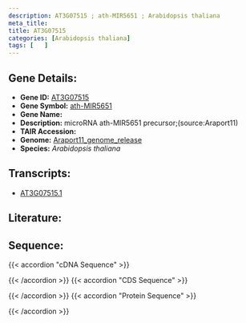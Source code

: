 ```yaml
---
description: AT3G07515 ; ath-MIR5651 ; Arabidopsis thaliana
meta_title:
title: AT3G07515
categories: [Arabidopsis thaliana]
tags: [   ]
---
```


## Gene Details:
- **Gene ID:** [AT3G07515](https://www.arabidopsis.org/locus?name=AT3G07515)
- **Gene Symbol:** <u>ath-MIR5651</u>
- **Gene Name:** 
- **Description:**   microRNA ath-MIR5651 precursor;(source:Araport11)
- **TAIR Accession:** 
- **Genome:** [Araport11_genome_release](https://www.arabidopsis.org/download/list?dir=Genes%2FAraport11_genome_release)
- **Species:** *Arabidopsis thaliana*

## Transcripts:
   -  [AT3G07515.1](https://www.arabidopsis.org/gene?name=AT3G07515.1)
## Literature:
## Sequence:
{{< accordion "cDNA Sequence" >}}

{{< /accordion >}}
{{< accordion "CDS Sequence" >}}

{{< /accordion >}}
{{< accordion "Protein Sequence" >}}

{{< /accordion >}}
